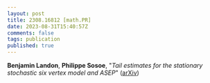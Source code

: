 ```yaml
---
layout: post
title: 2308.16812 [math.PR]
date: 2023-08-31T15:40:57Z
comments: false
tags: publication
published: true
---
```


<b>Benjamin Landon</b>, <b>Philippe Sosoe</b>, "<i>Tail estimates for the stationary stochastic six vertex model and ASEP</i>" ([arXiv](http://arxiv.org/abs/2308.16812v2))
